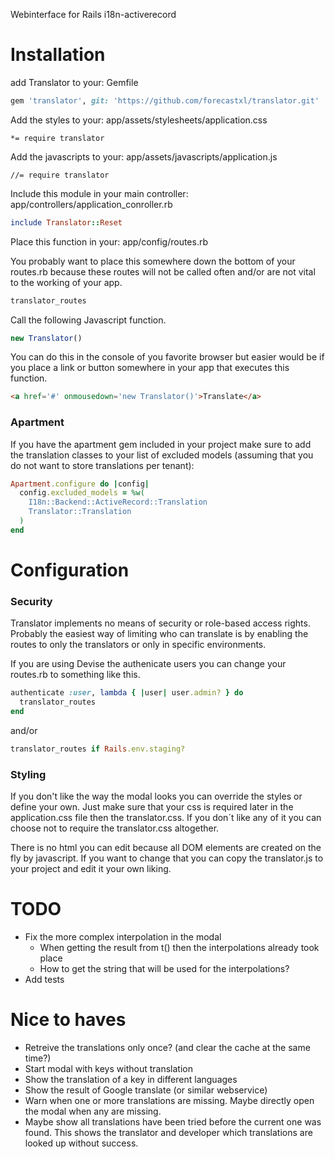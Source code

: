 Webinterface for Rails i18n-activerecord

# Installation

add Translator to your: Gemfile

```ruby
gem 'translator', git: 'https://github.com/forecastxl/translator.git'
```

Add the styles to your: app/assets/stylesheets/application.css

```
*= require translator
```

Add the javascripts to your: app/assets/javascripts/application.js

```
//= require translator
```

Include this module in your main controller: app/controllers/application_conroller.rb

```ruby
include Translator::Reset
```

Place this function in your: app/config/routes.rb

You probably want to place this somewhere down the bottom of your routes.rb because these routes will not be called often and/or are not vital to the working of your app.

```ruby
translator_routes
```

Call the following Javascript function.

```javascript
new Translator()
```

You can do this in the console of you favorite browser but easier would be if you place a link or button somewhere in your app that executes this function.

```html
<a href='#' onmousedown='new Translator()'>Translate</a>
```

### Apartment

If you have the apartment gem included in your project make sure to add the translation classes to your list of excluded models (assuming that you do not want to store translations per tenant):

```ruby
Apartment.configure do |config|
  config.excluded_models = %w(
    I18n::Backend::ActiveRecord::Translation
    Translator::Translation
  )
end

```


# Configuration

### Security

Translator implements no means of security or role-based access rights. Probably the easiest way of limiting who can translate is by enabling the routes to only the translators or only in specific environments.

If you are using Devise the authenicate users you can change your routes.rb to something like this.

```ruby
authenticate :user, lambda { |user| user.admin? } do
  translator_routes
end
```

and/or

```ruby
translator_routes if Rails.env.staging?
```

### Styling

If you don't like the way the modal looks you can override the styles or define your own. Just make sure that your css is required later in the application.css file then the translator.css. If you don´t like any of it you can choose not to require the translator.css altogether.

There is no html you can edit because all DOM elements are created on the fly by javascript. If you want to
change that you can copy the translator.js to your project and edit it your own liking.

# TODO
  - Fix the more complex interpolation in the modal
    - When getting the result from t() then the interpolations already took place
    - How to get the string that will be used for the interpolations?
  - Add tests

# Nice to haves
  - Retreive the translations only once? (and clear the cache at the same time?)
  - Start modal with keys without translation
  - Show the translation of a key in different languages
  - Show the result of Google translate (or similar webservice)
  - Warn when one or more translations are missing. Maybe directly open the modal when any are missing.
  - Maybe show all translations have been tried before the current one was found. This shows the translator and developer which translations are looked up without success.
